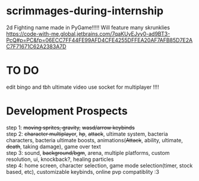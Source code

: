 # scrimmages-during-internship
2d Fighting name made in PyGame!!!!!
Will feature many skrunklies
https://code-with-me.global.jetbrains.com/7qaKUyEJvy0-ad9BT3-PcQ#p=PC&fp=06ECC7FF44FE99AFD4CFE4255DFFEA20AF7AFB85D7E2AC7F71671C62A2383A7D
# TO DO
edit bingo and tbh ultimate video 
use socket for multiplayer !!!!  




# Development Prospects
step 1: ~~moving sprites, gravity,~~ ~~wasd/arrow keybinds~~  
step 2: ~~character multiplayer~~, ~~hp~~, ~~attack~~, ultimate system, bacteria characters, bacteria ultimate boosts, animations(~~Attack~~, ability, ultimate, ~~death~~, taking damage), game over text  
step 3: sound, ~~background/bgm~~, arena, multiple platforms, custom resolution, ui, knockback?, healing particles  
step 4: home screen, character selection, game mode selection(timer, stock based, etc), customizable keybinds, online pvp compatiblity :3
